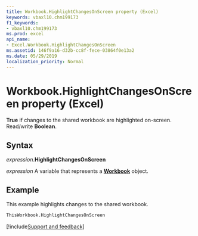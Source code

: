 ```yaml
---
title: Workbook.HighlightChangesOnScreen property (Excel)
keywords: vbaxl10.chm199173
f1_keywords:
- vbaxl10.chm199173
ms.prod: excel
api_name:
- Excel.Workbook.HighlightChangesOnScreen
ms.assetid: 146f9a16-d32b-cc8f-fece-03864f0e13a2
ms.date: 05/29/2019
localization_priority: Normal
---
```



# Workbook.HighlightChangesOnScreen property (Excel)

**True** if changes to the shared workbook are highlighted on-screen. Read/write **Boolean**.


## Syntax

_expression_.**HighlightChangesOnScreen**

_expression_ A variable that represents a **[Workbook](Excel.Workbook.md)** object.


## Example

This example highlights changes to the shared workbook.

```vb
ThisWorkbook.HighlightChangesOnScreen
```



[!include[Support and feedback](~/includes/feedback-boilerplate.md)]